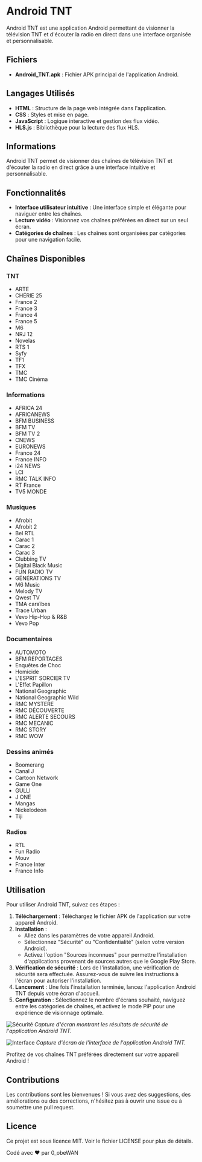# Android TNT

Android TNT est une application Android permettant de visionner la télévision TNT et d'écouter la radio en direct dans une interface organisée et personnalisable.

## Fichiers

- **Android_TNT.apk** : Fichier APK principal de l'application Android.

## Langages Utilisés

- **HTML** : Structure de la page web intégrée dans l'application.
- **CSS** : Styles et mise en page.
- **JavaScript** : Logique interactive et gestion des flux vidéo.
- **HLS.js** : Bibliothèque pour la lecture des flux HLS.

## Informations

Android TNT permet de visionner des chaînes de télévision TNT et d'écouter la radio en direct grâce à une interface intuitive et personnalisable.

## Fonctionnalités

- **Interface utilisateur intuitive** : Une interface simple et élégante pour naviguer entre les chaînes.
- **Lecture vidéo** : Visionnez vos chaînes préférées en direct sur un seul écran.
- **Catégories de chaînes** : Les chaînes sont organisées par catégories pour une navigation facile.

## Chaînes Disponibles

### TNT

- ARTE
- CHÉRIE 25
- France 2
- France 3
- France 4
- France 5
- M6
- NRJ 12
- Novelas
- RTS 1
- Syfy
- TF1
- TFX
- TMC
- TMC Cinéma

### Informations

- AFRICA 24
- AFRICANEWS
- BFM BUSINESS
- BFM TV
- BFM TV 2
- CNEWS
- EURONEWS
- France 24
- France INFO
- i24 NEWS
- LCI
- RMC TALK INFO
- RT France
- TV5 MONDE

### Musiques

- Afrobit
- Afrobit 2
- Bel RTL
- Carac 1
- Carac 2
- Carac 3
- Clubbing TV
- Digital Black Music
- FUN RADIO TV
- GÉNÉRATIONS TV
- M6 Music
- Melody TV
- Qwest TV
- TMA caraïbes
- Trace Urban
- Vevo Hip-Hop & R&B
- Vevo Pop

### Documentaires

- AUTOMOTO
- BFM REPORTAGES
- Enquêtes de Choc
- Homicide
- L'ESPRIT SORCIER TV
- L'Effet Papillon
- National Geographic
- National Geographic Wild
- RMC MYSTERE
- RMC DÉCOUVERTE
- RMC ALERTE SECOURS
- RMC MECANIC
- RMC STORY
- RMC WOW

### Dessins animés

- Boomerang
- Canal J
- Cartoon Network
- Game One
- GULLI
- J ONE
- Mangas
- Nickelodeon
- Tiji

### Radios

- RTL
- Fun Radio
- Mouv
- France Inter
- France Info

## Utilisation

Pour utiliser Android TNT, suivez ces étapes :

1. **Téléchargement** : Téléchargez le fichier APK de l'application sur votre appareil Android.
2. **Installation** :
   - Allez dans les paramètres de votre appareil Android.
   - Sélectionnez "Sécurité" ou "Confidentialité" (selon votre version Android).
   - Activez l'option "Sources inconnues" pour permettre l'installation d'applications provenant de sources autres que le Google Play Store.
3. **Vérification de sécurité** : Lors de l'installation, une vérification de sécurité sera effectuée. Assurez-vous de suivre les instructions à l'écran pour autoriser l'installation.
4. **Lancement** : Une fois l'installation terminée, lancez l'application Android TNT depuis votre écran d'accueil.
5. **Configuration** : Sélectionnez le nombre d'écrans souhaité, naviguez entre les catégories de chaînes, et activez le mode PiP pour une expérience de visionnage optimale.

![Sécurité](https://raw.githubusercontent.com/SergeBertrand/Android-TNT/main/Images/Sécurité.png)
*Capture d'écran montrant les résultats de sécurité de l'application Android TNT.*

![Interface](https://raw.githubusercontent.com/SergeBertrand/Android-TNT/main/Images/Interface.png)
*Capture d'écran de l'interface de l'application Android TNT.*

Profitez de vos chaînes TNT préférées directement sur votre appareil Android !

## Contributions

Les contributions sont les bienvenues ! Si vous avez des suggestions, des améliorations ou des corrections, n'hésitez pas à ouvrir une issue ou à soumettre une pull request.

## Licence

Ce projet est sous licence MIT. Voir le fichier LICENSE pour plus de détails.

Codé avec ❤️ par 0_obeWAN
